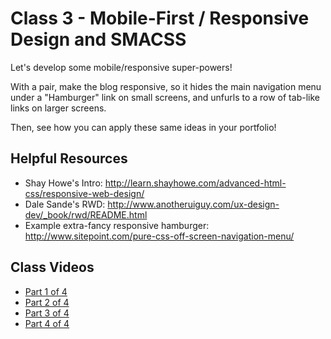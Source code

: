 # Class 3 - Mobile-First / Responsive Design and SMACSS

Let's develop some mobile/responsive super-powers!

With a pair, make the blog responsive, so it hides the main navigation menu under a "Hamburger" link on small screens, and unfurls to a row of tab-like links on larger screens.

Then, see how you can apply these same ideas in your portfolio!

## Helpful Resources
 - Shay Howe's Intro: http://learn.shayhowe.com/advanced-html-css/responsive-web-design/
 - Dale Sande's RWD: http://www.anotheruiguy.com/ux-design-dev/_book/rwd/README.html
 - Example extra-fancy responsive hamburger: http://www.sitepoint.com/pure-css-off-screen-navigation-menu/

## Class Videos
 - [Part 1 of 4](https://youtu.be/PONXn9EW_bg)
 - [Part 2 of 4](https://youtu.be/Sj01gxYjIkI)
 - [Part 3 of 4](https://youtu.be/XmMwDL8moj8)
 - [Part 4 of 4](https://youtu.be/cIrlMlBrFg4)
